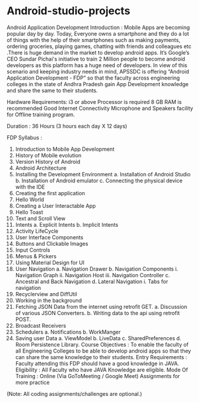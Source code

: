 # Android-studio-projects
Android Application Development
Introduction :
Mobile Apps are becoming popular day by day. Today, Everyone owns a smartphone and they do a lot of things with the help of their smartphones such as making payments, ordering groceries, playing games, chatting with friends and colleagues etc .There is huge demand in the market to develop android apps. It’s Google’s CEO Sundar Pichai's initiative to train 2 Million people to become android developers as this platform has a huge need of developers. In view of this scenario and keeping industry needs in mind, APSSDC is offering “Android Application Development - FDP” so that the faculty across engineering colleges in the state of Andhra Pradesh gain App Development knowledge and share the same to their students.

Hardware Requirements:
i3 or above Processor is required 8 GB RAM is recommended Good Internet Connectivity Microphone and Speakers facility for Offline training program.

Duration :
36 Hours (3 hours each day X 12 days)

FDP Syllabus :
   1. Introduction to Mobile App Development
   2. History of Mobile evolution
   3. Version History of Android 
   4. Android Architecture
   5. Installing the Development Environment
        a. Installation of Android Studio
        b. Installation of Android emulator
        c. Connecting the physical device with the IDE
   6. Creating the first application 
   7. Hello World
   8. Creating a User Interactable App
   9. Hello Toast
  10. Text and Scroll View
  11. Intents
        a. Explicit Intents
        b. Implicit Intents
  12. Activity LifeCycle
  13. User Interface Components
  14. Buttons and Clickable Images
  15. Input Controls
  16. Menus & Pickers
  17. Using Material Design for UI
  18. User Navigation
        a. Navigation Drawer 
        b. Navigation Components
              i. Navigation Graph
             ii. Navigation Host
            iii. Navigation Controller
        c. Ancestral and Back Navigation
        d. Lateral Navigation 
              i. Tabs for navigation
  19. Recyclerview and DiffUtil
  20. Working in the background
  21. Fetching JSON Data from the internet using retrofit GET.
        a. Discussion of various JSON Converters.
        b. Writing data to the api using retrofit POST.
  22. Broadcast Receivers
  23. Schedulers
        a. Notifications
        b. WorkManger
  24. Saving user Data
        a. ViewModel
        b. LiveData
        c. SharedPreferences
        d. Room Persistence Library.
Course Objectives :
To enable the faculty of all Engineering Colleges to be able to develop android apps so that they can share the same knowledge to their students.
Entry Requirements :
Faculty attending this FDP should have a good knowledge in JAVA.
Eligibility :
All Faculty who have JAVA Knowledge are eligible.
Mode Of Training :
Online (Via GoToMeeting / Google Meet)
Assignments for more practice

(Note: All coding assignments/challenges are optional.) 
